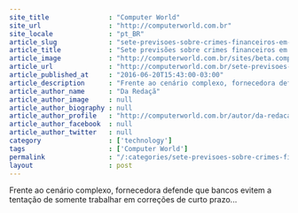 ```yaml
---
site_title               : "Computer World"
site_url                 : "http://computerworld.com.br"
site_locale              : "pt_BR"
article_slug             : "sete-previsoes-sobre-crimes-financeiros-em-2016-segundo-a-fico"
article_title            : "Sete previsões sobre crimes financeiros em 2016, segundo a Fico"
article_image            : "http://computerworld.com.br/sites/beta.computerworld.com.br/files/news_articles/reuniao_contrato_0.jpg"
article_url              : "http://computerworld.com.br/sete-previsoes-sobre-crimes-financeiros-em-2016-segundo-fico"
article_published_at     : "2016-06-20T15:43:00-03:00"
article_description      : "Frente ao cenário complexo, fornecedora defende que bancos evitem a tentação de somente trabalhar em correções de curto prazo..."
article_author_name      : "Da Redaçã"
article_author_image     : null
article_author_biography : null
article_author_profile   : "http://computerworld.com.br/autor/da-redacao"
article_author_facebook  : null
article_author_twitter   : null
category                 : ['technology']
tags                     : ['Computer World']
permalink                : "/:categories/sete-previsoes-sobre-crimes-financeiros-em-2016-segundo-a-fico/"
layout                   : post
---
```


Frente ao cenário complexo, fornecedora defende que bancos evitem a tentação de somente trabalhar em correções de curto prazo...

